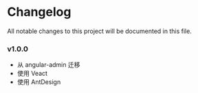 # Changelog

All notable changes to this project will be documented in this file.

### v1.0.0

- 从 angular-admin 迁移
- 使用 Veact
- 使用 AntDesign
